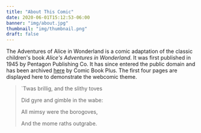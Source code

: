```yaml
---
title: "About This Comic"
date: 2020-06-01T15:12:53-06:00
banner: "img/about.jpg"
thumbnail: "img/thumbnail.png"
draft: false
---
```

The Adventures of Alice in Wonderland is a comic adaptation of the classic children's book *Alice's Adventures in Wonderland*. It was first published in 1945 by Pentagon Publishing Co. It has since entered the public domain and has been archived [here](https://comicbookplus.com/?cid=1965) by Comic Book Plus. The first four pages are displayed here to demonstrate the webcomic theme.

> `Twas brillig, and the slithy toves
> 
> Did gyre and gimble in the wabe:
> 
> All mimsy were the borogoves,
> 
> And the mome raths outgrabe.